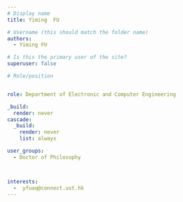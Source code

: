 ```yaml
---
# Display name
title: Yiming  FU 

# Username (this should match the folder name)
authors:
  - Yiming FU

# Is this the primary user of the site?
superuser: false

# Role/position


role: Department of Electronic and Computer Engineering

_build:
  render: never
cascade:
  _build:
    render: never
    list: always

user_groups:
  - Doctor of Philosophy



interests:
  -  yfuaq@connect.ust.hk
---
```

